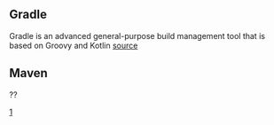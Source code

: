 ## Gradle
Gradle is an advanced general-purpose build management tool that is based on Groovy and Kotlin [source](1)

## Maven
??

[1](https://www.javatpoint.com/gradle#:~:text=%EE%80%80Gradle%EE%80%81%20is%20an%20advanced%20general-purpose%20build%20management%20tool,for%20building%20automation%20on%20many%20languages%20and%20)